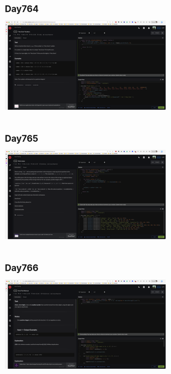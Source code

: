 # Day764

![day764](2308img.assets/day764.png)

&nbsp;

# Day765

![day765](2308img.assets/day765.png)

&nbsp;

# Day766

![day766](2308img.assets/day766.png)

